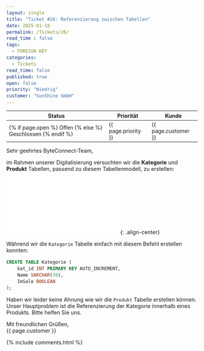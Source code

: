 ```yaml
---
layout: single
title: "Ticket #26: Referenzierung zwischen Tabellen"
date: 2025-01-18
permalink: /Tickets/26/
read_time : false
tags:
  - FOREIGN KEY
categories:
  - Tickets
read_time: false
published: true
open: false
priority: "Niedrig"
customer: "SunShine GmbH"
---
```


| Status | Priorität | Kunde |
|--------|----------|--------|
| {% if page.open %} Offen {% else %} Geschlossen {% endif %} | {{ page.priority }} | {{ page.customer }} |


Sehr geehrtes ByteConnect-Team,

im Rahmen unserer Digitalisierung versuchten wir die **Kategorie** und **Produkt** Tabellen, passend zu diesem Tabellenmodell, zu erstellen:

![image-center](/assets/images/26_tbModel.pdf){: .align-center}

Während wir die `Kategorie` Tabelle einfach mit diesem Befehl erstellen konnten:

```sql
CREATE TABLE Kategorie (
    kat_id INT PRIMARY KEY AUTO_INCREMENT,
    Name VARCHAR(30),
    ImSale BOOLEAN
);
````

Haben wir leider keine Ahnung wie wir die `Produkt` Tabelle erstellen können.
Unser Hauptproblem ist die Referenzierung der Kategorie innerhalb eines Produkts.
Bitte helfen Sie uns.

Mit freundlichen Grüßen,  
{{ page.customer }}

{% include comments.html %}